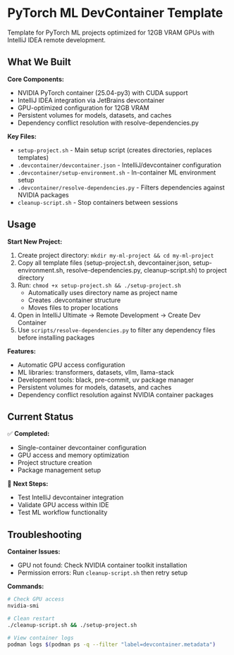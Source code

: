 # PyTorch ML DevContainer Template

Template for PyTorch ML projects optimized for 12GB VRAM GPUs with IntelliJ IDEA remote development.

## What We Built

**Core Components:**
- NVIDIA PyTorch container (25.04-py3) with CUDA support
- IntelliJ IDEA integration via JetBrains devcontainer
- GPU-optimized configuration for 12GB VRAM
- Persistent volumes for models, datasets, and caches
- Dependency conflict resolution with resolve-dependencies.py

**Key Files:**
- `setup-project.sh` - Main setup script (creates directories, replaces templates)
- `.devcontainer/devcontainer.json` - IntelliJ/devcontainer configuration
- `.devcontainer/setup-environment.sh` - In-container ML environment setup
- `.devcontainer/resolve-dependencies.py` - Filters dependencies against NVIDIA packages
- `cleanup-script.sh` - Stop containers between sessions

## Usage

**Start New Project:**
1. Create project directory: `mkdir my-ml-project && cd my-ml-project`
2. Copy all template files (setup-project.sh, devcontainer.json, setup-environment.sh, resolve-dependencies.py, cleanup-script.sh) to project directory
3. Run: `chmod +x setup-project.sh && ./setup-project.sh`
   - Automatically uses directory name as project name
   - Creates .devcontainer structure
   - Moves files to proper locations
4. Open in IntelliJ Ultimate → Remote Development → Create Dev Container
5. Use `scripts/resolve-dependencies.py` to filter any dependency files before installing packages

**Features:**
- Automatic GPU access configuration
- ML libraries: transformers, datasets, vllm, llama-stack
- Development tools: black, pre-commit, uv package manager
- Persistent volumes for models, datasets, and caches
- Dependency conflict resolution against NVIDIA container packages

## Current Status

✅ **Completed:**
- Single-container devcontainer configuration
- GPU access and memory optimization
- Project structure creation
- Package management setup

🔄 **Next Steps:**
- Test IntelliJ devcontainer integration
- Validate GPU access within IDE
- Test ML workflow functionality

## Troubleshooting

**Container Issues:**
- GPU not found: Check NVIDIA container toolkit installation
- Permission errors: Run `cleanup-script.sh` then retry setup

**Commands:**
```bash
# Check GPU access
nvidia-smi

# Clean restart
./cleanup-script.sh && ./setup-project.sh

# View container logs
podman logs $(podman ps -q --filter "label=devcontainer.metadata")
```